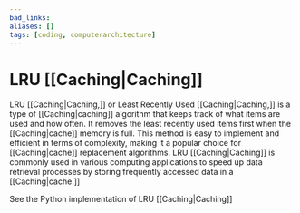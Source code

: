 ```yaml
---
bad_links: 
aliases: []
tags: [coding, computerarchitecture]
---
```

# LRU [[Caching|Caching]]

LRU [[Caching|Caching,]] or Least Recently Used [[Caching|Caching,]] is a type of [[Caching|caching]] algorithm that keeps track of what items are used and how often. It removes the least recently used items first when the [[Caching|cache]] memory is full. This method is easy to implement and efficient in terms of complexity, making it a popular choice for [[Caching|cache]] replacement algorithms. LRU [[Caching|Caching]] is commonly used in various computing applications to speed up data retrieval processes by storing frequently accessed data in a [[Caching|cache.]]

See the Python implementation of LRU [[Caching|Caching]]